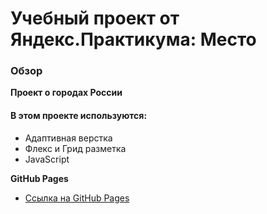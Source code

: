 # Учебный проект от Яндекс.Практикума: Место

### Обзор
**Проект о городах России**

#### В этом проекте используются:
* Адаптивная верстка
* Флекс и Грид разметка
*  JavaScript

**GitHub Pages**
* [Ссылка на GitHub Pages](https://anastasiia-nist.github.io/mesto-by-anastasiia/)
